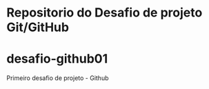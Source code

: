 # Repositorio do Desafio de projeto Git/GitHub
# desafio-github01
Primeiro desafio de projeto - Github
